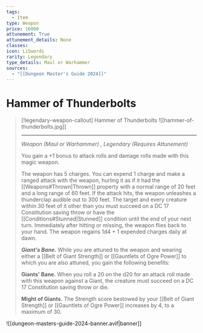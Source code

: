 ```yaml
---
tags:
  - Item
type: Weapon
price: 16000
attunement: True
attunement_details: None
classes:
icon: LiSwords
rarity: Legendary
type_details: Maul or Warhammer
sources: 
  - "[[Dungeon Master's Guide 2024]]"
---
```

# Hammer of Thunderbolts
>[!legendary-weapon-callout] Hammer of Thunderbolts
>![[hammer-of-thunderbolts.jpg]]
>
>- - -
>_Weapon (Maul or Warhammer) , Legendary (Requires Attunement)_
>
>You gain a +1 bonus to attack rolls and damage rolls made with this magic weapon.
>
>The weapon has 5 charges. You can expend 1 charge and make a ranged attack with the weapon, hurling it as if it had the [[Weapons#Thrown\|Thrown]] property with a normal range of 20 feet and a long range of 60 feet. If the attack hits, the weapon unleashes a thunderclap audible out to 300 feet. The target and every creature within 30 feet of it other than you must succeed on a DC 17 Constitution saving throw or have the [[Conditions#Stunned\|Stunned]] condition until the end of your next turn. Immediately after hitting or missing, the weapon flies back to your hand. The weapon regains 1d4 + 1 expended charges daily at dawn.
>
>**_Giant's Bane._** While you are attuned to the weapon and wearing either a [[Belt of Giant Strength]] or [[Gauntlets of Ogre Power]] to which you are also attuned, you gain the following benefits:
>
>**Giants' Bane.** When you roll a 20 on the d20 for an attack roll made with this weapon against a Giant, the creature must succeed on a DC 17 Constitution saving throw or die.
>
>**Might of Giants.** The Strength score bestowed by your [[Belt of Giant Strength]] or [[Gauntlets of Ogre Power]] increases by 4, to a maximum of 30.


![[dungeon-masters-guide-2024-banner.avif|banner]]